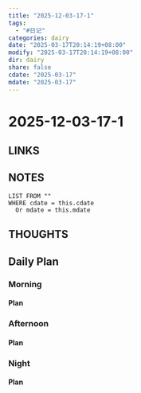 ```yaml
---
title: "2025-12-03-17-1"
tags:
  - "#日记"
categories: dairy
date: "2025-03-17T20:14:19+08:00"
modify: "2025-03-17T20:14:19+08:00"
dir: dairy
share: false
cdate: "2025-03-17"
mdate: "2025-03-17"
---
```


# 2025-12-03-17-1

## LINKS

## NOTES


```dataview
LIST FROM "" 
WHERE cdate = this.cdate
  Or mdate = this.mdate
```
## THOUGHTS

## Daily Plan

### Morning

#### Plan

### Afternoon

#### Plan

### Night

#### Plan


